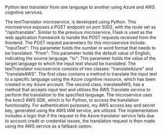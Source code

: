 Python text translator from one language to another using Azure and AWS cognitive services.

The textTranslator microservice, is developed using Python. This microservice exposes a POST endpoint on port 5002, with the route set as "/api/translate". Similar to the previous microservice, Flask is used as the web application framework to handle the POST requests received from the frontend.
The POST request parameters for this microservice include:
"inputText": This parameter holds the number in word format that needs to be translated.
"From": This parameter holds the default value of English, indicating the source language.
"to": This parameter holds the value of the target language to which the input text should be translated.
The textTranslator microservice consists of two classes: "translateAzure" and "translateAWS". The first class contains a method to translate the input text to a specific language using the Azure cognitive resource, which has been created in my Azure account. The second class, translateAWS, has a method that accepts input text and utilizes the AWS Translate service to perform the translation to the specified language. The microservice uses the boto3 AWS SDK, which is for Python, to access the translation functionality. For authentication purposes, my AWS access key and secret key, generated using the AWS IAM service, are utilized. The implementation includes a logic that if the request to the Azure translator service fails due to account credit or credential issues, the translation request is then made using the AWS service as a fallback option.
